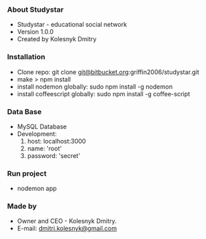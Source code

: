 ### About Studystar ###

* Studystar - educational social network
* Version 1.0.0
* Created by Kolesnyk Dmitry

### Installation ###

* Clone repo: git clone git@bitbucket.org:griffin2006/studystar.git
* make > npm install
* install nodemon globally: sudo npm install -g nodemon
* install coffeescript globally: sudo npm install -g coffee-script

### Data Base ###

* MySQL Database
* Development:
  1) host: localhost:3000
  2) name: 'root'
  3) password: 'secret'

### Run project ###

* nodemon app

### Made by ###

* Owner and CEO - Kolesnyk Dmitry.
* E-mail: dmitri.kolesnyk@gmail.com